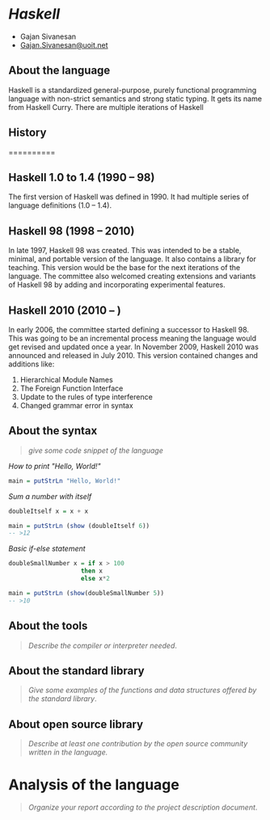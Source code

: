 # _Haskell_

- Gajan Sivanesan
- Gajan.Sivanesan@uoit.net

## About the language

Haskell is a standardized general-purpose, purely functional programming language with non-strict semantics and strong static typing. It gets its name from Haskell Curry. There are multiple iterations of Haskell  

## History
==========

Haskell 1.0 to 1.4 (1990 – 98)
------------------------------

   The first version of Haskell was defined in 1990. It had multiple series of language definitions (1.0 – 1.4). 
		
Haskell 98 (1998 – 2010)
------------------------

   In late 1997, Haskell 98 was created. This was intended to be a stable, minimal, and portable version of the language. It also contains a library for teaching. This version would be the base for the next iterations of the language. The committee also welcomed creating extensions and variants of Haskell 98 by adding and incorporating experimental features. 
		
Haskell 2010 (2010 – )
----------------------

   In early 2006, the committee started defining a successor to Haskell 98. This was going to be an incremental process meaning the language would get revised and updated once a year. In November 2009, Haskell 2010 was announced and released in July 2010. This version contained changes and additions like:
		
1.	Hierarchical Module Names 
2.	The Foreign Function Interface 
3.	Update to the rules of type interference 
4.	Changed grammar error in syntax


## About the syntax

> _give some code snippet of the language_

*How to print "Hello, World!"*

```haskell
main = putStrLn "Hello, World!"
```
*Sum a number with itself*

```haskell 
doubleItself x = x + x 

main = putStrLn (show (doubleItself 6))
-- >12
```
*Basic if-else statement*

```haskell
doubleSmallNumber x = if x > 100
                    then x
                    else x*2

main = putStrLn (show(doubleSmallNumber 5))
-- >10
```

## About the tools

> _Describe the compiler or interpreter needed_.

## About the standard library

> _Give some examples of the functions and data structures
> offered by the standard library_.

## About open source library

> _Describe at least one contribution by the open source
community written in the language._

# Analysis of the language

> _Organize your report according to the project description
document_.


